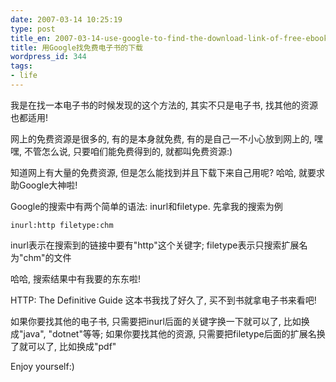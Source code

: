 ```yaml
---
date: 2007-03-14 10:25:19
type: post
title_en: 2007-03-14-use-google-to-find-the-download-link-of-free-ebook
title: 用Google找免费电子书的下载
wordpress_id: 344
tags:
- life
---
```


我是在找一本电子书的时候发现的这个方法的, 其实不只是电子书, 找其他的资源也都适用!

网上的免费资源是很多的, 有的是本身就免费, 有的是自己一不小心放到网上的, 嘿嘿, 不管怎么说, 只要咱们能免费得到的, 就都叫免费资源:)

知道网上有大量的免费资源, 但是怎么能找到并且下载下来自己用呢? 哈哈, 就要求助Google大神啦!

Google的搜索中有两个简单的语法: inurl和filetype. 先拿我的搜索为例

`inurl:http filetype:chm`

inurl表示在搜索到的链接中要有"http"这个关键字; filetype表示只搜索扩展名为"chm"的文件

哈哈, 搜索结果中有我要的东东啦! 

HTTP: The Definitive Guide 这本书我找了好久了, 买不到书就拿电子书来看吧!

如果你要找其他的电子书, 只需要把inurl后面的关键字换一下就可以了, 比如换成"java", "dotnet"等等; 如果你要找其他的资源, 只需要把filetype后面的扩展名换了就可以了, 比如换成"pdf"

Enjoy yourself:)

